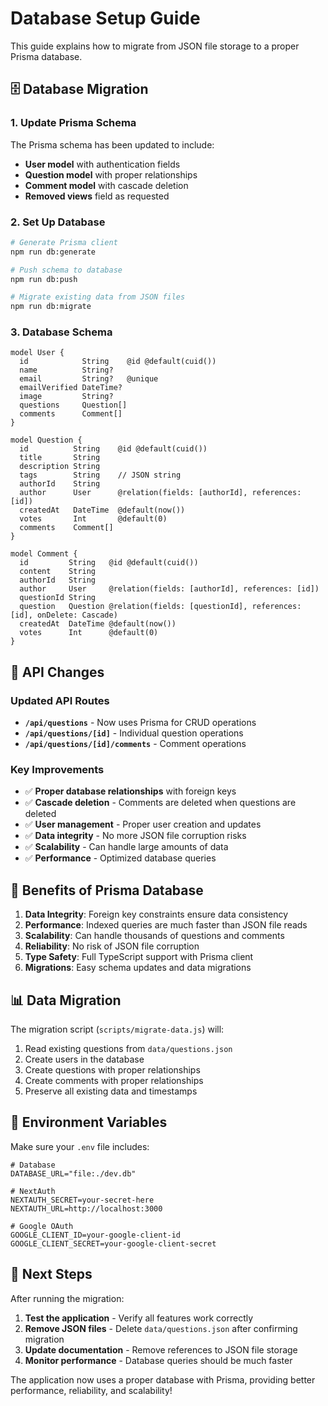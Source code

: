 # Database Setup Guide

This guide explains how to migrate from JSON file storage to a proper Prisma database.

## 🗄️ Database Migration

### 1. Update Prisma Schema
The Prisma schema has been updated to include:
- **User model** with authentication fields
- **Question model** with proper relationships
- **Comment model** with cascade deletion
- **Removed views** field as requested

### 2. Set Up Database

```bash
# Generate Prisma client
npm run db:generate

# Push schema to database
npm run db:push

# Migrate existing data from JSON files
npm run db:migrate
```

### 3. Database Schema

```prisma
model User {
  id            String    @id @default(cuid())
  name          String?
  email         String?   @unique
  emailVerified DateTime?
  image         String?
  questions     Question[]
  comments      Comment[]
}

model Question {
  id          String    @id @default(cuid())
  title       String
  description String
  tags        String    // JSON string
  authorId    String
  author      User      @relation(fields: [authorId], references: [id])
  createdAt   DateTime  @default(now())
  votes       Int       @default(0)
  comments    Comment[]
}

model Comment {
  id         String   @id @default(cuid())
  content    String
  authorId   String
  author     User     @relation(fields: [authorId], references: [id])
  questionId String
  question   Question @relation(fields: [questionId], references: [id], onDelete: Cascade)
  createdAt  DateTime @default(now())
  votes      Int      @default(0)
}
```

## 🔄 API Changes

### Updated API Routes
- **`/api/questions`** - Now uses Prisma for CRUD operations
- **`/api/questions/[id]`** - Individual question operations
- **`/api/questions/[id]/comments`** - Comment operations

### Key Improvements
- ✅ **Proper database relationships** with foreign keys
- ✅ **Cascade deletion** - Comments are deleted when questions are deleted
- ✅ **User management** - Proper user creation and updates
- ✅ **Data integrity** - No more JSON file corruption risks
- ✅ **Scalability** - Can handle large amounts of data
- ✅ **Performance** - Optimized database queries

## 🚀 Benefits of Prisma Database

1. **Data Integrity**: Foreign key constraints ensure data consistency
2. **Performance**: Indexed queries are much faster than JSON file reads
3. **Scalability**: Can handle thousands of questions and comments
4. **Reliability**: No risk of JSON file corruption
5. **Type Safety**: Full TypeScript support with Prisma client
6. **Migrations**: Easy schema updates and data migrations

## 📊 Data Migration

The migration script (`scripts/migrate-data.js`) will:
1. Read existing questions from `data/questions.json`
2. Create users in the database
3. Create questions with proper relationships
4. Create comments with proper relationships
5. Preserve all existing data and timestamps

## 🔧 Environment Variables

Make sure your `.env` file includes:

```env
# Database
DATABASE_URL="file:./dev.db"

# NextAuth
NEXTAUTH_SECRET=your-secret-here
NEXTAUTH_URL=http://localhost:3000

# Google OAuth
GOOGLE_CLIENT_ID=your-google-client-id
GOOGLE_CLIENT_SECRET=your-google-client-secret
```

## 🎯 Next Steps

After running the migration:

1. **Test the application** - Verify all features work correctly
2. **Remove JSON files** - Delete `data/questions.json` after confirming migration
3. **Update documentation** - Remove references to JSON file storage
4. **Monitor performance** - Database queries should be much faster

The application now uses a proper database with Prisma, providing better performance, reliability, and scalability! 
